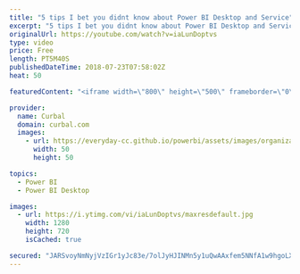 ```yaml
---
title: "5 tips I bet you didnt know about Power BI Desktop and Service"
excerpt: "5 tips I bet you didnt know about Power BI Desktop and Service... Or did you know them? Let me know in the comments box!  ***Special thanks to Rune Lauritzen for helping me with the sound problems!!! ****   Looking for a download file? Go to our Download Center: https://curbal.com/donwload-center  SUBSCRIBE"
originalUrl: https://youtube.com/watch?v=iaLunDoptvs
type: video
price: Free
length: PT5M40S
publishedDateTime: 2018-07-23T07:58:02Z
heat: 50

featuredContent: "<iframe width=\"800\" height=\"500\" frameborder=\"0\" src=\"https://www.youtube.com/embed/iaLunDoptvs\" allow=\"accelerometer; autoplay; encrypted-media; gyroscope; picture-in-picture\" allowfullscreen></iframe>"

provider:
  name: Curbal
  domain: curbal.com
  images:
    - url: https://everyday-cc.github.io/powerbi/assets/images/organizations/curbal.com-50x50.jpg
      width: 50
      height: 50

topics:
  - Power BI
  - Power BI Desktop

images:
  - url: https://i.ytimg.com/vi/iaLunDoptvs/maxresdefault.jpg
    width: 1280
    height: 720
    isCached: true

secured: "JARSvoyNmNyjVzIGr1yJc83e/7olJyHJINMn5y1uQwAAxfem5NNfA1w9hgoLXKU9Hvz0JqzZycV/1zlCbpVan7SwS2uWoR5YkcpacHccEKSnjP4DIPg4Eekgy6hHSURmqBvr0KPXmVgyDR9x73VUxGGPBQyFijiPUs0U9ZnSVT7oLT/q45Vf7geiuVYQFJCsi78opt9jZUQumrUcY8eNsJfrDYHvJGuncZy0Yga9LIYLzWndJEM07T5q7Aflep/Cqj7VULqtHmZTxGzKaMgVJUJ11owMMn9FXFtchIVf6IUwuerf0gMdNMbRU4EGhZDsSfn9mvucPwaHDvlrRVqEmzkseblujaTqurBXQpr2KeDoSXcpjmnT2kFObELmlNsJIhxuHaRcJkh8LC8NHl2oAcHqC3STcLGxXXMb8GM4ljQ=;x6OqkWuZC1J3J49G9f1eJw=="
---
```


